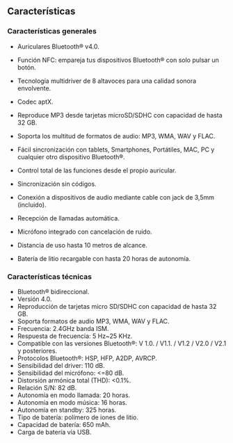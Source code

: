 ## Características


### Características generales

- Auriculares Bluetooth® v4.0.

- Función NFC: empareja tus dispositivos Bluetooth® con solo pulsar un botón.
- Tecnología multidriver de 8 altavoces para una calidad sonora envolvente.
- Codec aptX.
- Reproduce MP3 desde tarjetas microSD/SDHC con capacidad de hasta 32 GB.
- Soporta los multitud de formatos de audio: MP3, WMA, WAV y FLAC.
- Fácil sincronización con tablets, Smartphones, Portátiles, MAC, PC y cualquier otro dispositivo Bluetooth®.
- Control total de las funciones desde el propio auricular.
- Sincronización sin códigos.
- Conexión a dispositivos de audio mediante cable con jack de 3,5mm (incluido).
- Recepción de llamadas automática.
- Micrófono integrado con cancelación de ruido.
- Distancia de uso hasta 10 metros de alcance.
- Batería de litio recargable con hasta 20 horas de autonomía.


### Características técnicas

- Bluetooth® bidireccional.
- Versión 4.0.
- Reproducción de tarjetas micro SD/SDHC con capacidad de hasta 32 GB.
- Soporta formatos de audio MP3, WMA, WAV y FLAC.
- Frecuencia: 2.4GHz banda ISM.
- Respuesta de frecuencia: 5 Hz~25 KHz.
- Compatible con las versiones Bluetooth®: V 1.0. / V1.1. / V1.2 / V2.0 / V2.1 y posteriores.
- Protocolos Bluetooth®: HSP, HFP, A2DP, AVRCP.
- Sensibilidad del driver: 110 dB.
- Sensibilidad del micrófono: <=80 dB.
- Distorsión armónica total (THD): <0.1%.
- Relación S/N: 82 dB.
- Autonomía en modo llamada: 20 horas.
- Autonomía en modo música: 16 horas.
- Autonomía en standby: 325 horas.
- Tipo de batería: polímero de iones de litio.
- Capacidad de batería: 650 mAh.
- Carga de batería vía USB.
